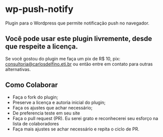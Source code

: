 # wp-push-notify
Plugin para o Wordpress que permite notificação push no navegador.


## Você pode usar este plugin livremente, desde que respeite a licença.

Se você gostou do plugin me faça um pix de R$ 10, pix: consultoria@carlosdelfino.eti.br ou então entre em contato para outras alternativas.

## Como Colaborar

* Faça o fork do plugin;
* Preserve a licença e autoria inicial do plugin;
* Faça os ajustes que achar necessário;
* De preferencia teste em seu site
* Faça o pull request (PR). Eu serei grato e reconhecerei seu esforço na lista de colaboradores
* Faça mais ajustes se achar necessário e repita o ciclo de PR.
